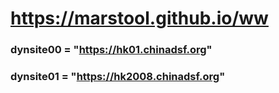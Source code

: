# https://marstool.github.io/ww

### dynsite00 = "https://hk01.chinadsf.org"
### dynsite01 = "https://hk2008.chinadsf.org"
